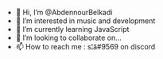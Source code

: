 - 👋 Hi, I’m @AbdennourBelkadi
- 👀 I’m interested in music and development
- 🌱 I’m currently learning JavaScript
- 💞️ I’m looking to collaborate on...
- 📫 How to reach me : s¦ä#9569 on discord

<!---
AbdennourBelkadi/AbdennourBelkadi is a ✨ special ✨ repository because its `README.md` (this file) appears on your GitHub profile.
You can click the Preview link to take a look at your changes.
--->
